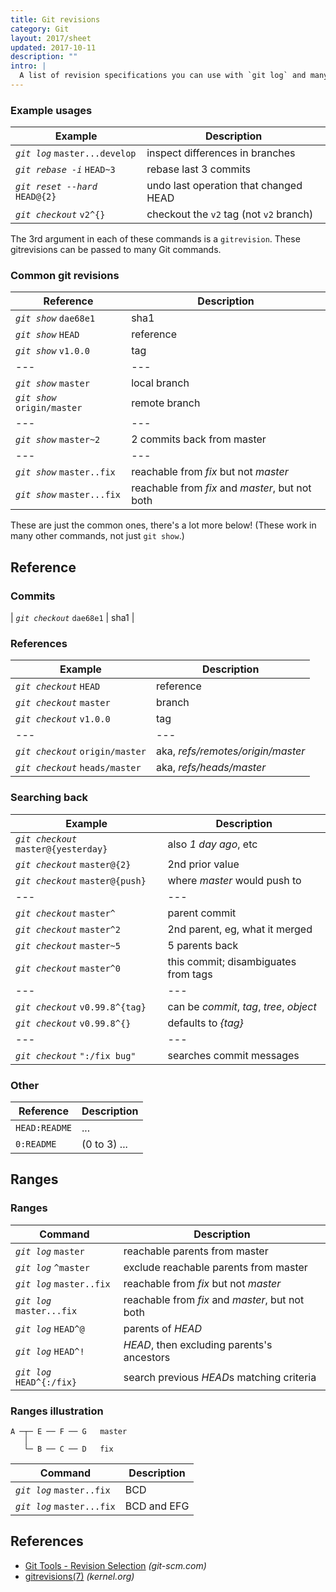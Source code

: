 ```yaml
---
title: Git revisions
category: Git
layout: 2017/sheet
updated: 2017-10-11
description: ""
intro: |
  A list of revision specifications you can use with `git log` and many other Git commands. Summarized from `gitrevisions(7)` man page.
---
```


### Example usages

| Example                         | Description                             |
| ------------------------------- | --------------------------------------- |
| _`git log`_ `master...develop`  | inspect differences in branches         |
| _`git rebase -i`_ `HEAD~3`      | rebase last 3 commits                   |
| _`git reset --hard`_ `HEAD@{2}` | undo last operation that changed HEAD   |
| _`git checkout`_ `v2^{}`        | checkout the `v2` tag (not `v2` branch) |

<!-- {.-mute-em} -->

The 3rd argument in each of these commands is a `gitrevision`. These gitrevisions can be passed to many Git commands.

### Common git revisions

| Reference                    | Description                                     |
| ---------------------------- | ----------------------------------------------- |
| _`git show`_ `dae68e1`       | sha1                                            |
| _`git show`_ `HEAD`          | reference                                       |
| _`git show`_ `v1.0.0`        | tag                                             |
| ---                          | ---                                             |
| _`git show`_ `master`        | local branch                                    |
| _`git show`_ `origin/master` | remote branch                                   |
| ---                          | ---                                             |
| _`git show`_ `master~2`      | 2 commits back from master                      |
| ---                          | ---                                             |
| _`git show`_ `master..fix`   | reachable from _fix_ but not _master_           |
| _`git show`_ `master...fix`  | reachable from _fix_ and _master_, but not both |

<!-- {.-mute-em} -->

These are just the common ones, there's a lot more below! (These work in many other commands, not just `git show`.)

## Reference

### Commits

| _`git checkout`_ `dae68e1` | sha1 |

<!-- {.-mute-em} -->

### References

| Example                          | Description                       |
| -------------------------------- | --------------------------------- |
| _`git checkout`_ `HEAD`          | reference                         |
| _`git checkout`_ `master`        | branch                            |
| _`git checkout`_ `v1.0.0`        | tag                               |
| ---                              | ---                               |
| _`git checkout`_ `origin/master` | aka, _refs/remotes/origin/master_ |
| _`git checkout`_ `heads/master`  | aka, _refs/heads/master_          |

<!-- {.-mute-em} -->

### Searching back

| Example                               | Description                              |
| ------------------------------------- | ---------------------------------------- |
| _`git checkout`_ `master@{yesterday}` | also _1 day ago_, etc                    |
| _`git checkout`_ `master@{2}`         | 2nd prior value                          |
| _`git checkout`_ `master@{push}`      | where _master_ would push to             |
| ---                                   | ---                                      |
| _`git checkout`_ `master^`            | parent commit                            |
| _`git checkout`_ `master^2`           | 2nd parent, eg, what it merged           |
| _`git checkout`_ `master~5`           | 5 parents back                           |
| _`git checkout`_ `master^0`           | this commit; disambiguates from tags     |
| ---                                   | ---                                      |
| _`git checkout`_ `v0.99.8^{tag}`      | can be _commit_, _tag_, _tree_, _object_ |
| _`git checkout`_ `v0.99.8^{}`         | defaults to _{tag}_                      |
| ---                                   | ---                                      |
| _`git checkout`_ `":/fix bug"`        | searches commit messages                 |

<!-- {.-mute-em} -->

### Other

| Reference     | Description  |
| ------------- | ------------ |
| `HEAD:README` | ...          |
| `0:README`    | (0 to 3) ... |

## Ranges

### Ranges

| Command                    | Description                                     |
| -------------------------- | ----------------------------------------------- |
| _`git log`_ `master`       | reachable parents from master                   |
| _`git log`_ `^master`      | exclude reachable parents from master           |
| _`git log`_ `master..fix`  | reachable from _fix_ but not _master_           |
| _`git log`_ `master...fix` | reachable from _fix_ and _master_, but not both |
| _`git log`_ `HEAD^@`       | parents of _HEAD_                               |
| _`git log`_ `HEAD^!`       | _HEAD_, then excluding parents's ancestors      |
| _`git log`_ `HEAD^{:/fix}` | search previous *HEAD*s matching criteria       |

<!-- {.-mute-em} -->

### Ranges illustration

```nohighlight
A ─┬─ E ── F ── G   master
   │
   └─ B ── C ── D   fix
```

<!-- {.-box-chars.-setup} -->

| Command                    | Description |
| -------------------------- | ----------- |
| _`git log`_ `master..fix`  | BCD         |
| _`git log`_ `master...fix` | BCD and EFG |

<!-- {.-mute-em} -->

## References

* [Git Tools - Revision Selection](https://www.kernel.org/pub/software/scm/git/docs/gitrevisions.html) _(git-scm.com)_
* [gitrevisions(7)](https://www.kernel.org/pub/software/scm/git/docs/gitrevisions.html) _(kernel.org)_

